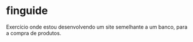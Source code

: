 # finguide
Exercício onde estou desenvolvendo um site semelhante a um banco, para a compra de produtos.
